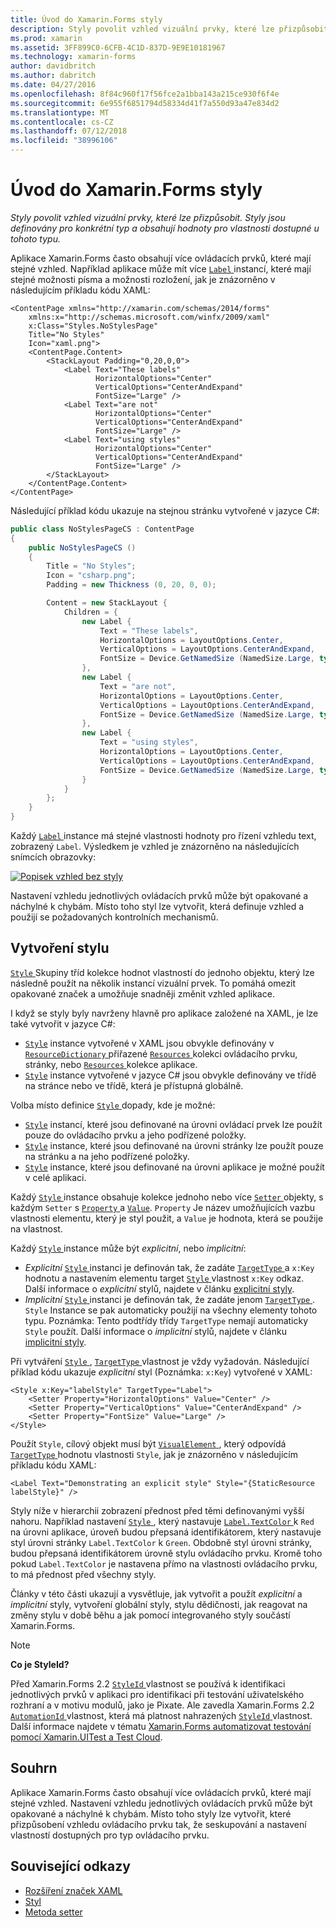 ```yaml
---
title: Úvod do Xamarin.Forms styly
description: Styly povolit vzhled vizuální prvky, které lze přizpůsobit. Styly jsou definovány pro konkrétní typ a obsahují hodnoty pro vlastnosti dostupné u tohoto typu.
ms.prod: xamarin
ms.assetid: 3FF899C0-6CFB-4C1D-837D-9E9E10181967
ms.technology: xamarin-forms
author: davidbritch
ms.author: dabritch
ms.date: 04/27/2016
ms.openlocfilehash: 8f84c960f17f56fce2a1bba143a215ce930f6f4e
ms.sourcegitcommit: 6e955f6851794d58334d41f7a550d93a47e834d2
ms.translationtype: MT
ms.contentlocale: cs-CZ
ms.lasthandoff: 07/12/2018
ms.locfileid: "38996106"
---
```

# <a name="introduction-to-xamarinforms-styles"></a>Úvod do Xamarin.Forms styly

_Styly povolit vzhled vizuální prvky, které lze přizpůsobit. Styly jsou definovány pro konkrétní typ a obsahují hodnoty pro vlastnosti dostupné u tohoto typu._

Aplikace Xamarin.Forms často obsahují více ovládacích prvků, které mají stejné vzhled. Například aplikace může mít více [ `Label` ](xref:Xamarin.Forms.Label) instancí, které mají stejné možnosti písma a možnosti rozložení, jak je znázorněno v následujícím příkladu kódu XAML:

```xaml
<ContentPage xmlns="http://xamarin.com/schemas/2014/forms"
    xmlns:x="http://schemas.microsoft.com/winfx/2009/xaml"
    x:Class="Styles.NoStylesPage"
    Title="No Styles"
    Icon="xaml.png">
    <ContentPage.Content>
        <StackLayout Padding="0,20,0,0">
            <Label Text="These labels"
                   HorizontalOptions="Center"
                   VerticalOptions="CenterAndExpand"
                   FontSize="Large" />
            <Label Text="are not"
                   HorizontalOptions="Center"
                   VerticalOptions="CenterAndExpand"
                   FontSize="Large" />
            <Label Text="using styles"
                   HorizontalOptions="Center"
                   VerticalOptions="CenterAndExpand"
                   FontSize="Large" />
        </StackLayout>
    </ContentPage.Content>
</ContentPage>
```

Následující příklad kódu ukazuje na stejnou stránku vytvořené v jazyce C#:

```csharp
public class NoStylesPageCS : ContentPage
{
    public NoStylesPageCS ()
    {
        Title = "No Styles";
        Icon = "csharp.png";
        Padding = new Thickness (0, 20, 0, 0);

        Content = new StackLayout {
            Children = {
                new Label {
                    Text = "These labels",
                    HorizontalOptions = LayoutOptions.Center,
                    VerticalOptions = LayoutOptions.CenterAndExpand,
                    FontSize = Device.GetNamedSize (NamedSize.Large, typeof(Label))
                },
                new Label {
                    Text = "are not",
                    HorizontalOptions = LayoutOptions.Center,
                    VerticalOptions = LayoutOptions.CenterAndExpand,
                    FontSize = Device.GetNamedSize (NamedSize.Large, typeof(Label))
                },
                new Label {
                    Text = "using styles",
                    HorizontalOptions = LayoutOptions.Center,
                    VerticalOptions = LayoutOptions.CenterAndExpand,
                    FontSize = Device.GetNamedSize (NamedSize.Large, typeof(Label))
                }
            }
        };
    }
}
```

Každý [ `Label` ](xref:Xamarin.Forms.Label) instance má stejné vlastnosti hodnoty pro řízení vzhledu text, zobrazený `Label`. Výsledkem je vzhled je znázorněno na následujících snímcích obrazovky:

[![](introduction-images/no-styles.png "Popisek vzhled bez styly")](introduction-images/no-styles-large.png#lightbox "popisek vzhled bez styly")

Nastavení vzhledu jednotlivých ovládacích prvků může být opakované a náchylné k chybám. Místo toho styl lze vytvořit, která definuje vzhled a použijí se požadovaných kontrolních mechanismů.

## <a name="creating-a-style"></a>Vytvoření stylu

[ `Style` ](xref:Xamarin.Forms.Style) Skupiny tříd kolekce hodnot vlastností do jednoho objektu, který lze následně použít na několik instancí vizuální prvek. To pomáhá omezit opakované značek a umožňuje snadněji změnit vzhled aplikace.

I když se styly byly navrženy hlavně pro aplikace založené na XAML, je lze také vytvořit v jazyce C#:

- [`Style`](xref:Xamarin.Forms.Style) instance vytvořené v XAML jsou obvykle definovány v [ `ResourceDictionary` ](xref:Xamarin.Forms.ResourceDictionary) přiřazené [ `Resources` ](xref:Xamarin.Forms.VisualElement.Resources) kolekci ovládacího prvku, stránky, nebo [ `Resources` ](xref:Xamarin.Forms.Application.Resources) kolekce aplikace.
- [`Style`](xref:Xamarin.Forms.Style) instance vytvořené v jazyce C# jsou obvykle definovány ve třídě na stránce nebo ve třídě, která je přístupná globálně.

Volba místo definice [ `Style` ](xref:Xamarin.Forms.Style) dopady, kde je možné:

- [`Style`](xref:Xamarin.Forms.Style) instancí, které jsou definované na úrovni ovládací prvek lze použít pouze do ovládacího prvku a jeho podřízené položky.
- [`Style`](xref:Xamarin.Forms.Style) instance, které jsou definované na úrovni stránky lze použít pouze na stránku a na jeho podřízené položky.
- [`Style`](xref:Xamarin.Forms.Style) instance, které jsou definované na úrovni aplikace je možné použít v celé aplikaci.

Každý [ `Style` ](xref:Xamarin.Forms.Style) instance obsahuje kolekce jednoho nebo více [ `Setter` ](xref:Xamarin.Forms.Setter) objekty, s každým `Setter` s [ `Property` ](xref:Xamarin.Forms.Setter.Property) a [`Value`](xref:Xamarin.Forms.Setter.Value). `Property` Je název umožňujících vazbu vlastnosti elementu, který je styl použit, a `Value` je hodnota, která se použije na vlastnost.

Každý [ `Style` ](xref:Xamarin.Forms.Style) instance může být *explicitní*, nebo *implicitní*:

- *Explicitní* [ `Style` ](xref:Xamarin.Forms.Style) instanci je definován tak, že zadáte [ `TargetType` ](xref:Xamarin.Forms.Style.TargetType) a `x:Key` hodnotu a nastavením elementu target [ `Style` ](xref:Xamarin.Forms.VisualElement.Style) vlastnost `x:Key` odkaz. Další informace o *explicitní* stylů, najdete v článku [explicitní styly](~/xamarin-forms/user-interface/styles/explicit.md).
- *Implicitní* [ `Style` ](xref:Xamarin.Forms.Style) instanci je definován tak, že zadáte jenom [ `TargetType` ](xref:Xamarin.Forms.Style.TargetType). `Style` Instance se pak automaticky použijí na všechny elementy tohoto typu. Poznámka: Tento podtřídy třídy `TargetType` nemají automaticky `Style` použít. Další informace o *implicitní* stylů, najdete v článku [implicitní styly](~/xamarin-forms/user-interface/styles/implicit.md).

Při vytváření [ `Style` ](xref:Xamarin.Forms.Style), [ `TargetType` ](xref:Xamarin.Forms.Style.TargetType) vlastnost je vždy vyžadován. Následující příklad kódu ukazuje *explicitní* styl (Poznámka: `x:Key`) vytvořené v XAML:

```xaml
<Style x:Key="labelStyle" TargetType="Label">
    <Setter Property="HorizontalOptions" Value="Center" />
    <Setter Property="VerticalOptions" Value="CenterAndExpand" />
    <Setter Property="FontSize" Value="Large" />
</Style>
```

Použít `Style`, cílový objekt musí být [ `VisualElement` ](xref:Xamarin.Forms.VisualElement) , který odpovídá [ `TargetType` ](xref:Xamarin.Forms.Style.TargetType) hodnotu vlastnosti `Style`, jak je znázorněno v následujícím příkladu kódu XAML:

```xaml
<Label Text="Demonstrating an explicit style" Style="{StaticResource labelStyle}" />
```

Styly níže v hierarchii zobrazení přednost před těmi definovanými vyšší nahoru. Například nastavení [ `Style` ](xref:Xamarin.Forms.Style) , který nastavuje [ `Label.TextColor` ](xref:Xamarin.Forms.Label.TextColor) k `Red` na úrovni aplikace, úroveň budou přepsaná identifikátorem, který nastavuje styl úrovni stránky `Label.TextColor` k `Green`. Obdobně styl úrovni stránky, budou přepsaná identifikátorem úrovně stylu ovládacího prvku. Kromě toho pokud `Label.TextColor` je nastavena přímo na vlastnosti ovládacího prvku, to má přednost před všechny styly.

Články v této části ukazují a vysvětluje, jak vytvořit a použít *explicitní* a *implicitní* styly, vytvoření globální styly, stylu dědičnosti, jak reagovat na změny stylu v době běhu a jak pomocí integrovaného styly součástí Xamarin.Forms.

> [!NOTE]
> **Co je StyleId?**
>
> Před Xamarin.Forms 2.2 [ `StyleId` ](xref:Xamarin.Forms.Element.StyleId) vlastnost se používá k identifikaci jednotlivých prvků v aplikaci pro identifikaci při testování uživatelského rozhraní a v motivu modulů, jako je Pixate. Ale zavedla Xamarin.Forms 2.2 [ `AutomationId` ](xref:Xamarin.Forms.Element.AutomationId) vlastnost, která má platnost nahrazených [ `StyleId` ](xref:Xamarin.Forms.Element.StyleId) vlastnost. Další informace najdete v tématu [Xamarin.Forms automatizovat testování pomocí Xamarin.UITest a Test Cloud](~/xamarin-forms/deploy-test/uitest-and-test-cloud.md).

## <a name="summary"></a>Souhrn

Aplikace Xamarin.Forms často obsahují více ovládacích prvků, které mají stejné vzhled. Nastavení vzhledu jednotlivých ovládacích prvků může být opakované a náchylné k chybám. Místo toho styly lze vytvořit, které přizpůsobení vzhledu ovládacího prvku tak, že seskupování a nastavení vlastností dostupných pro typ ovládacího prvku.


## <a name="related-links"></a>Související odkazy

- [Rozšíření značek XAML](~/xamarin-forms/xaml/xaml-basics/xaml-markup-extensions.md)
- [Styl](xref:Xamarin.Forms.Style)
- [Metoda setter](xref:Xamarin.Forms.Setter)
